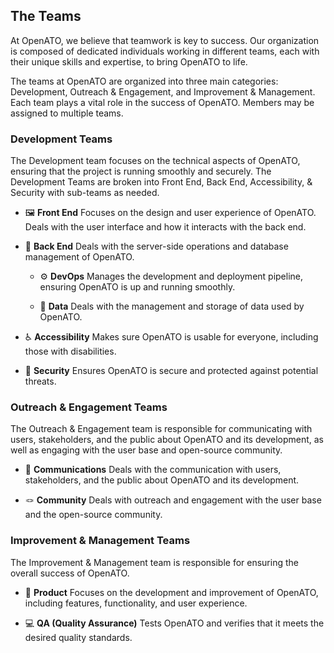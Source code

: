 ## The Teams

At OpenATO, we believe that teamwork is key to success. Our organization is composed of dedicated individuals working in different teams, each with their unique skills and expertise, to bring OpenATO to life.

The teams at OpenATO are organized into three main categories: Development, Outreach & Engagement, and Improvement & Management. Each team plays a vital role in the success of OpenATO. Members may be assigned to multiple teams.

### Development Teams
The Development team focuses on the technical aspects of OpenATO, ensuring that the project is running smoothly and securely. The Development Teams are broken into Front End, Back End, Accessibility, & Security with sub-teams as needed.

- 🖼️ **Front End**
        Focuses on the design and user experience of OpenATO. Deals with the user interface and how it interacts with the back end.

- 🍄 **Back End**
        Deals with the server-side operations and database management of OpenATO.

    - ⚙️ **DevOps**
        Manages the development and deployment pipeline, ensuring OpenATO is up and running smoothly.

    - 💾 **Data**
        Deals with the management and storage of data used by OpenATO.

- ♿ **Accessibility**
    Makes sure OpenATO is usable for everyone, including those with disabilities.

- 🏰 **Security**
    Ensures OpenATO is secure and protected against potential threats.



### Outreach & Engagement Teams
The Outreach & Engagement team is responsible for communicating with users, stakeholders, and the public about OpenATO and its development, as well as engaging with the user base and open-source community.

- 📢 **Communications**
    Deals with the communication with users, stakeholders, and the public about OpenATO and its development.

- 🪢 **Community**
    Deals with outreach and engagement with the user base and the open-source community.

### Improvement & Management Teams
The Improvement & Management team is responsible for ensuring the overall success of OpenATO.

- 🚀 **Product**
    Focuses on the development and improvement of OpenATO, including features, functionality, and user experience.

- 💻 **QA (Quality Assurance)**
    Tests OpenATO and verifies that it meets the desired quality standards.




